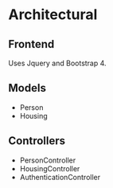 # Architectural

## Frontend

Uses Jquery and Bootstrap 4.

## Models

* Person
* Housing

## Controllers

* PersonController
* HousingController
* AuthenticationController
